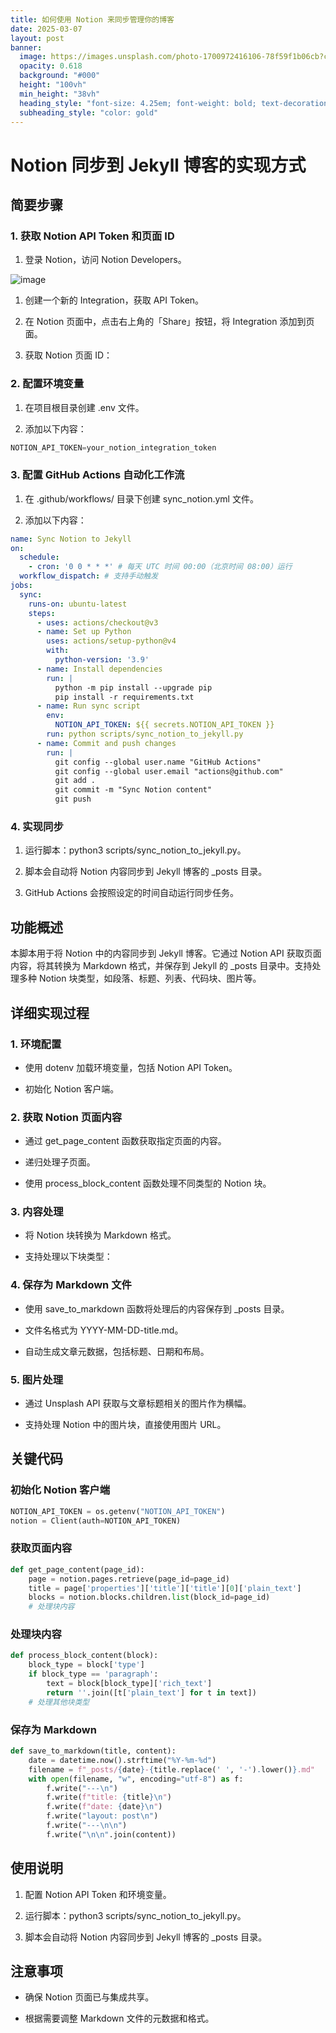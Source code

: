 ```yaml
---
title: 如何使用 Notion 来同步管理你的博客
date: 2025-03-07
layout: post
banner:
  image: https://images.unsplash.com/photo-1700972416106-78f59f1b06cb?crop=entropy&cs=tinysrgb&fit=max&fm=jpg&ixid=M3w2OTIwMzJ8MHwxfHJhbmRvbXx8fHx8fHx8fDE3NDEzMTE0NTV8&ixlib=rb-4.0.3&q=80&w=1080
  opacity: 0.618
  background: "#000"
  height: "100vh"
  min_height: "38vh"
  heading_style: "font-size: 4.25em; font-weight: bold; text-decoration: underline"
  subheading_style: "color: gold"
---
```


# Notion 同步到 Jekyll 博客的实现方式

## 简要步骤

### 1. 获取 Notion API Token 和页面 ID

1. 登录 Notion，访问 Notion Developers。

![image](https://prod-files-secure.s3.us-west-2.amazonaws.com/a7a0cc5a-89b9-4cda-8686-1fba0ca52f40/d19c1afe-dea5-4312-9333-786b0ba83054/image.png?X-Amz-Algorithm=AWS4-HMAC-SHA256&X-Amz-Content-Sha256=UNSIGNED-PAYLOAD&X-Amz-Credential=ASIAZI2LB4662UMHIO4U%2F20250307%2Fus-west-2%2Fs3%2Faws4_request&X-Amz-Date=20250307T013735Z&X-Amz-Expires=3600&X-Amz-Security-Token=IQoJb3JpZ2luX2VjEO%2F%2F%2F%2F%2F%2F%2F%2F%2F%2F%2FwEaCXVzLXdlc3QtMiJGMEQCIGSxP0hnAkPskj0FmFhVp8sF3iCorukyT%2BM7l8ZC%2Fs%2B6AiBTmBAOEGUarGB3MtAHmgQQU5bGUZsHvfssSwQs0Gh2Oyr%2FAwg4EAAaDDYzNzQyMzE4MzgwNSIMtKqOo7m8zqxqE9NzKtwDozHm0%2FwMwdykN%2BbrCxcJ5U6IY0QExARvLVizibGcjSjenSIFMtVKQ4nooPKA13EixLoXJ9W9zVNMsRBi0gWUsZwRR%2BSi5HnpbllBE%2FhYxuN7mjnzH%2BbcQjC5NZgeQL07mQcZRN%2BYjs6m1gPujFrHJjdN44sBEJiV24E3IHhYfza0gxbpskhpPJdI63sOaKD8dD74wypckY0z%2FzBPxPJoPaGmuULdu7sEDyguYbT4qz7rcDn6nGY3FaxsQSo%2BQ1ILwqNVsLP%2FubcszuycgV8s3JENoDm51FcIA6Bb%2BVePpZ6IzAEwONJ%2BtQDZ8hYNcM8cUzH2GW7NoZB%2B6h6YPgQyt8lYeItDA7TnUea6DeZFe2xCIAUWwRSJOACHPvxWZ%2BqFyTDsa%2BL7oivHnNSgFQKYrW1m1uxn2IvhNoLWKd4y4SluND1%2BQLNxAIx8GfpADg1BFTkrxEG8lspA4uTndZradgvL4FH1k6c4zOcCug2sKSOBiTvN7btfcIYUtmzCQTdtSLTgHdEeyp%2BIo8cK0mOlw%2F%2B63ayjgfWMw5cdiVLpQsoR%2FAIac59%2BCz201iqRePn08dcy9wwu92MC11nAIu4O87SeU6KwQqzOQ3LqqK31VHD6UlFFO4CY1uFJpZUw78iovgY6pgHaVZy6OVm1rVngJFNx8FwmTwgJ8CTPV9uonZRk1dhoA35CfjL2j%2FhhejByHRBnojs67D5LI5Uc%2FDtRri9tmJHlodp2QqOnX5TpMN80vPNdgSIz0Rz2aFM2%2FSJyggtxwqMwT2MeNQlOmkziJkebwyRd8y4mz56dol0yli3LtYwfOsXtgycWbv%2F%2F%2BQB5dW8ItA0AZekt4sAGmx3SR4TyLPNeyQw9APYt&X-Amz-Signature=f8a10c31f0b800cb5229228a4216edf0d4a9e3352051e369efc3105e65e972d2&X-Amz-SignedHeaders=host&x-id=GetObject)

1. 创建一个新的 Integration，获取 API Token。

1. 在 Notion 页面中，点击右上角的「Share」按钮，将 Integration 添加到页面。

1. 获取 Notion 页面 ID：


### 2. 配置环境变量

1. 在项目根目录创建 .env 文件。

1. 添加以下内容：

```javascript
NOTION_API_TOKEN=your_notion_integration_token
```

### 3. 配置 GitHub Actions 自动化工作流

1. 在 .github/workflows/ 目录下创建 sync_notion.yml 文件。

1. 添加以下内容：

```yaml
name: Sync Notion to Jekyll
on:
  schedule:
    - cron: '0 0 * * *' # 每天 UTC 时间 00:00（北京时间 08:00）运行
  workflow_dispatch: # 支持手动触发
jobs:
  sync:
    runs-on: ubuntu-latest
    steps:
      - uses: actions/checkout@v3
      - name: Set up Python
        uses: actions/setup-python@v4
        with:
          python-version: '3.9'
      - name: Install dependencies
        run: |
          python -m pip install --upgrade pip
          pip install -r requirements.txt
      - name: Run sync script
        env:
          NOTION_API_TOKEN: ${{ secrets.NOTION_API_TOKEN }}
        run: python scripts/sync_notion_to_jekyll.py
      - name: Commit and push changes
        run: |
          git config --global user.name "GitHub Actions"
          git config --global user.email "actions@github.com"
          git add .
          git commit -m "Sync Notion content"
          git push
```

### 4. 实现同步

1. 运行脚本：python3 scripts/sync_notion_to_jekyll.py。

1. 脚本会自动将 Notion 内容同步到 Jekyll 博客的 _posts 目录。

1. GitHub Actions 会按照设定的时间自动运行同步任务。

## 功能概述

本脚本用于将 Notion 中的内容同步到 Jekyll 博客。它通过 Notion API 获取页面内容，将其转换为 Markdown 格式，并保存到 Jekyll 的 _posts 目录中。支持处理多种 Notion 块类型，如段落、标题、列表、代码块、图片等。

## 详细实现过程

### 1. 环境配置

- 使用 dotenv 加载环境变量，包括 Notion API Token。

- 初始化 Notion 客户端。

### 2. 获取 Notion 页面内容

- 通过 get_page_content 函数获取指定页面的内容。

- 递归处理子页面。

- 使用 process_block_content 函数处理不同类型的 Notion 块。

### 3. 内容处理

- 将 Notion 块转换为 Markdown 格式。

- 支持处理以下块类型：


### 4. 保存为 Markdown 文件

- 使用 save_to_markdown 函数将处理后的内容保存到 _posts 目录。

- 文件名格式为 YYYY-MM-DD-title.md。

- 自动生成文章元数据，包括标题、日期和布局。

### 5. 图片处理

- 通过 Unsplash API 获取与文章标题相关的图片作为横幅。

- 支持处理 Notion 中的图片块，直接使用图片 URL。

## 关键代码

### 初始化 Notion 客户端

```python
NOTION_API_TOKEN = os.getenv("NOTION_API_TOKEN")
notion = Client(auth=NOTION_API_TOKEN)
```

### 获取页面内容

```python
def get_page_content(page_id):
    page = notion.pages.retrieve(page_id=page_id)
    title = page['properties']['title']['title'][0]['plain_text']
    blocks = notion.blocks.children.list(block_id=page_id)
    # 处理块内容
```

### 处理块内容

```python
def process_block_content(block):
    block_type = block['type']
    if block_type == 'paragraph':
        text = block[block_type]['rich_text']
        return ''.join([t['plain_text'] for t in text])
    # 处理其他块类型
```

### 保存为 Markdown

```python
def save_to_markdown(title, content):
    date = datetime.now().strftime("%Y-%m-%d")
    filename = f"_posts/{date}-{title.replace(' ', '-').lower()}.md"
    with open(filename, "w", encoding="utf-8") as f:
        f.write("---\n")
        f.write(f"title: {title}\n")
        f.write(f"date: {date}\n")
        f.write("layout: post\n")
        f.write("---\n\n")
        f.write("\n\n".join(content))
```

## 使用说明

1. 配置 Notion API Token 和环境变量。

1. 运行脚本：python3 scripts/sync_notion_to_jekyll.py。

1. 脚本会自动将 Notion 内容同步到 Jekyll 博客的 _posts 目录。

## 注意事项

- 确保 Notion 页面已与集成共享。

- 根据需要调整 Markdown 文件的元数据和格式。